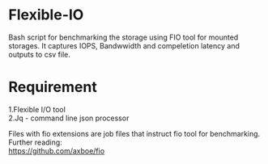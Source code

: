 # Flexible-IO
Bash script for benchmarking the storage using FIO tool for mounted storages.
It captures IOPS, Bandwwidth and compeletion latency and outputs to csv file.

# Requirement
1.Flexible I/O tool<br>
2.Jq - command line json processor

Files with fio extensions are job files that instruct fio tool for benchmarking.
Further reading:<br>
https://github.com/axboe/fio

